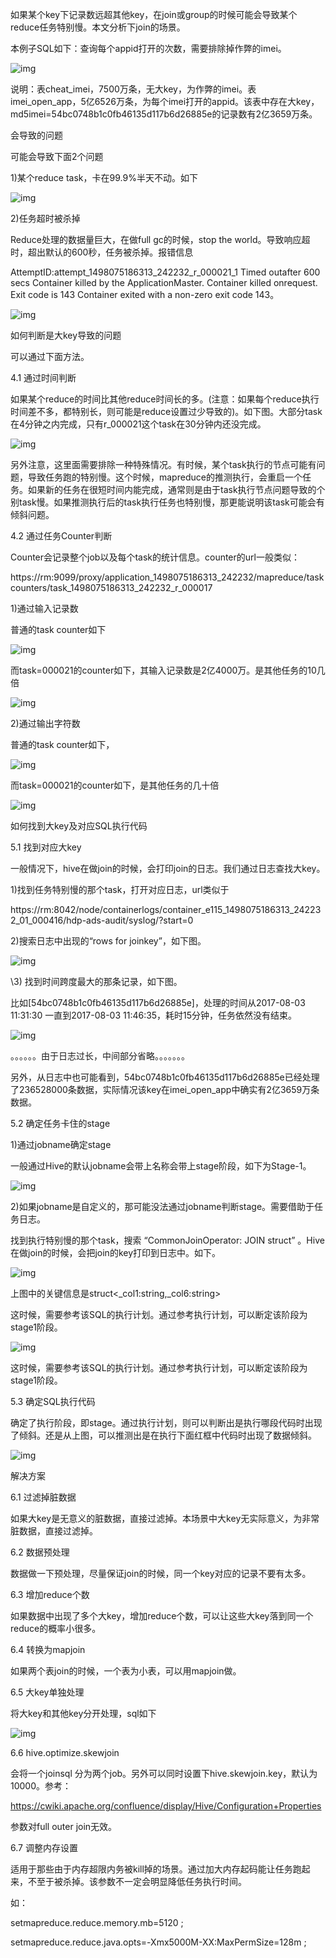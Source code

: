 如果某个key下记录数远超其他key，在join或group的时候可能会导致某个reduce任务特别慢。本文分析下join的场景。

本例子SQL如下：查询每个appid打开的次数，需要排除掉作弊的imei。

![img](https://www.2cto.com/uploadfile/Collfiles/20170812/20170812085234331.png)

说明：表cheat_imei，7500万条，无大key，为作弊的imei。表imei_open_app，5亿6526万条，为每个imei打开的appid。该表中存在大key，md5imei=54bc0748b1c0fb46135d117b6d26885e的记录数有2亿3659万条。

会导致的问题

可能会导致下面2个问题

1)某个reduce task，卡在99.9%半天不动。如下

![img](https://www.2cto.com/uploadfile/Collfiles/20170812/20170812085235333.jpg)

2)任务超时被杀掉

Reduce处理的数据量巨大，在做full gc的时候，stop the world。导致响应超时，超出默认的600秒，任务被杀掉。报错信息

AttemptID:attempt_1498075186313_242232_r_000021_1 Timed outafter 600 secs Container killed by the ApplicationMaster. Container killed onrequest. Exit code is 143 Container exited with a non-zero exit code 143。

![img](https://www.2cto.com/uploadfile/Collfiles/20170812/20170812085235334.jpg)

如何判断是大key导致的问题

可以通过下面方法。

4.1 通过时间判断

如果某个reduce的时间比其他reduce时间长的多。(注意：如果每个reduce执行时间差不多，都特别长，则可能是reduce设置过少导致的)。如下图。大部分task在4分钟之内完成，只有r_000021这个task在30分钟内还没完成。

![img](https://www.2cto.com/uploadfile/Collfiles/20170812/20170812085236336.jpg)

另外注意，这里面需要排除一种特殊情况。有时候，某个task执行的节点可能有问题，导致任务跑的特别慢。这个时候，mapreduce的推测执行，会重启一个任务。如果新的任务在很短时间内能完成，通常则是由于task执行节点问题导致的个别task慢。如果推测执行后的task执行任务也特别慢，那更能说明该task可能会有倾斜问题。

4.2 通过任务Counter判断

Counter会记录整个job以及每个task的统计信息。counter的url一般类似：

https://rm:9099/proxy/application_1498075186313_242232/mapreduce/taskcounters/task_1498075186313_242232_r_000017

1)通过输入记录数

普通的task counter如下

![img](https://www.2cto.com/uploadfile/Collfiles/20170812/20170812085236340.png)

而task=000021的counter如下，其输入记录数是2亿4000万。是其他任务的10几倍

![img](https://www.2cto.com/uploadfile/Collfiles/20170812/20170812085236342.png)

2)通过输出字符数

普通的task counter如下，

![img](https://www.2cto.com/uploadfile/Collfiles/20170812/20170812085236343.png)

而task=000021的counter如下，是其他任务的几十倍

![img](https://www.2cto.com/uploadfile/Collfiles/20170812/20170812085237346.png)

如何找到大key及对应SQL执行代码

5.1 找到对应大key

一般情况下，hive在做join的时候，会打印join的日志。我们通过日志查找大key。

1)找到任务特别慢的那个task，打开对应日志，url类似于

https://rm:8042/node/containerlogs/container_e115_1498075186313_242232_01_000416/hdp-ads-audit/syslog/?start=0

2)搜索日志中出现的“rows for joinkey”，如下图。

![img](https://www.2cto.com/uploadfile/Collfiles/20170812/20170812085237347.png)

\3) 找到时间跨度最大的那条记录，如下图。

比如[54bc0748b1c0fb46135d117b6d26885e]，处理的时间从2017-08-03 11:31:30 一直到2017-08-03 11:46:35，耗时15分钟，任务依然没有结束。

![img](https://www.2cto.com/uploadfile/Collfiles/20170812/20170812085237348.png)

。。。。。。由于日志过长，中间部分省略。。。。。。。

另外，从日志中也可能看到，54bc0748b1c0fb46135d117b6d26885e已经处理了236528000条数据，实际情况该key在imei_open_app中确实有2亿3659万条数据。

5.2 确定任务卡住的stage

1)通过jobname确定stage

一般通过Hive的默认jobname会带上名称会带上stage阶段，如下为Stage-1。

![img](https://www.2cto.com/uploadfile/Collfiles/20170812/20170812085237349.png)

2)如果jobname是自定义的，那可能没法通过jobname判断stage。需要借助于任务日志。

找到执行特别慢的那个task，搜索 “CommonJoinOperator: JOIN struct” 。Hive在做join的时候，会把join的key打印到日志中。如下。

![img](https://www.2cto.com/uploadfile/Collfiles/20170812/20170812085238350.png)

上图中的关键信息是struct<_col1:string,_col6:string>

这时候，需要参考该SQL的执行计划。通过参考执行计划，可以断定该阶段为stage1阶段。

![img](https://www.2cto.com/uploadfile/Collfiles/20170812/20170812085238355.jpg)

这时候，需要参考该SQL的执行计划。通过参考执行计划，可以断定该阶段为stage1阶段。

5.3 确定SQL执行代码

确定了执行阶段，即stage。通过执行计划，则可以判断出是执行哪段代码时出现了倾斜。还是从上图，可以推测出是在执行下面红框中代码时出现了数据倾斜。

![img](https://www.2cto.com/uploadfile/Collfiles/20170812/20170812085238356.png)

解决方案

6.1 过滤掉脏数据

如果大key是无意义的脏数据，直接过滤掉。本场景中大key无实际意义，为非常脏数据，直接过滤掉。

6.2 数据预处理

数据做一下预处理，尽量保证join的时候，同一个key对应的记录不要有太多。

6.3 增加reduce个数

如果数据中出现了多个大key，增加reduce个数，可以让这些大key落到同一个reduce的概率小很多。

6.4 转换为mapjoin

如果两个表join的时候，一个表为小表，可以用mapjoin做。

6.5 大key单独处理

将大key和其他key分开处理，sql如下

![img](https://www.2cto.com/uploadfile/Collfiles/20170812/20170812085239357.png)

6.6 hive.optimize.skewjoin

会将一个joinsql 分为两个job。另外可以同时设置下hive.skewjoin.key，默认为10000。参考：

https://cwiki.apache.org/confluence/display/Hive/Configuration+Properties

参数对full outer join无效。

6.7 调整内存设置

适用于那些由于内存超限内务被kill掉的场景。通过加大内存起码能让任务跑起来，不至于被杀掉。该参数不一定会明显降低任务执行时间。

如：

setmapreduce.reduce.memory.mb=5120 ;

setmapreduce.reduce.java.opts=-Xmx5000M-XX:MaxPermSize=128m ;